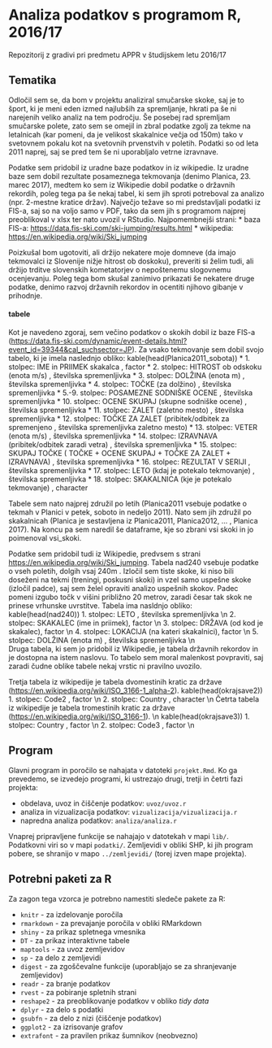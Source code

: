# Analiza podatkov s programom R, 2016/17

Repozitorij z gradivi pri predmetu APPR v študijskem letu 2016/17

## Tematika
Odločil sem se, da bom v projektu analiziral smučarske skoke, saj je to šport, ki je meni eden izmed najlubših za spremljanje, hkrati pa še ni narejenih veliko analiz na tem področju. Še posebej rad spremljam smučarske polete, zato sem se omejil in zbral podatke zgolj za tekme na letalnicah (kar pomeni, da je velikost skakalnice večja od 150m) tako v svetovnem pokalu kot na svetovnih prvenstvih v poletih. Podatki so od leta 2011 naprej, saj se pred tem še ni uporabljalo vetrne izravnave. 

Podatke sem pridobil iz uradne baze podatkov in iz wikipedie. Iz uradne baze sem dobil rezultate posameznega tekmovanja (denimo Planica, 23. marec 2017), medtem ko sem iz Wikipedie dobil podatke o državnih rekordih, poleg tega pa še nekaj tabel, ki sem jih sproti potreboval za analizo (npr. 2-mestne kratice držav). Največjo težave so mi predstavljali podatki iz FIS-a, saj so na voljo samo v PDF, tako da sem jih s programom najprej preoblikoval v xlsx ter nato uvozil v RStudio.
Najpomembnejši strani:
    * baza FIS-a: https://data.fis-ski.com/ski-jumping/results.html
    * wikipedia: https://en.wikipedia.org/wiki/Ski_jumping

Poizkušal bom ugotoviti, ali držijo nekatere moje domneve (da imajo tekmovalci iz Slovenije nižje hitrost ob doskoku), preveriti si želim tudi, ali držijo trditve slovenskih kometatorjev o nepoštenemu slogovnemu ocenjevanju. Poleg tega bom skušal zanimivo prikazati še nekatere druge podatke, denimo razvoj državnih rekordov in ocentiti njihovo gibanje v prihodnje.
#### tabele
Kot je navedeno zgoraj, sem večino podatkov o skokih dobil iz baze FIS-a (https://data.fis-ski.com/dynamic/event-details.html?event_id=39344&cal_suchsector=JP). Za vsako tekmovanje sem dobil svojo tabelo, ki je imela naslednjo obliko:
kable(head(Planica2011_sobota))
    * 1. stolpec: IME in PRIIMEK skakalca , factor
    * 2. stolpec: HITROST ob odskoku (enota m/s) , številska spremenljivka 
    * 3. stolpec: DOLŽINA (enota m) , številska spremenljivka 
    * 4. stolpec: TOČKE (za dolžino) , številska spremenljivka
    * 5.-9. stolpec: POSAMEZNE SODNIŠKE OCENE , številska spremenljivka 
    * 10. stolpec: OCENE SKUPAJ (skupne sodniške ocene) , številska spremenljivka 
    * 11. stolpec: ZALET (zaletno mesto) , številska spremenljivka 
    * 12. stolpec: TOČKE ZA ZALET (pribitek/odbitek za spremenjeno , številska spremenljivka zaletno mesto) 
    * 13. stolpec: VETER (enota m/s) , številska spremenljivka 
    * 14. stolpec: IZRAVNAVA (pribitek/odbitek zaradi vetra) , številska spremenljivka 
    * 15. stolpec: SKUPAJ TOČKE ( TOČKE + OCENE SKUPAJ + TOČKE ZA ZALET + IZRAVNAVA) , številska spremenljivka 
    * 16. stolpec: REZULTAT V SERIJI , številska spremenljivka 
    * 17. stolpec: LETO (kdaj je potekalo tekmovanje) , številska spremenljivka 
    * 18. stolpec: SKAKALNICA (kje je potekalo tekmovanje) , character 
    
Tabele sem nato najprej združil po letih (Planica2011 vsebuje podatke o tekmah v Planici v petek, soboto in nedeljo 2011). Nato sem jih združil po skakalnicah (Planica je sestavljena iz Planica2011, Planica2012, ... , Planica 2017). Na koncu pa sem naredil še dataframe, kje so zbrani vsi skoki in jo poimenoval vsi_skoki.

Podatke sem pridobil tudi iz Wikipedie, predvsem s strani https://en.wikipedia.org/wiki/Ski_jumping.
Tabela nad240 vsebuje podatke o vseh poletih, dolgih vsaj 240m . Izločil sem tiste skoke, ki niso bili doseženi na tekmi (treningi, poskusni skoki) in vzel samo uspešne skoke (izločil padce), saj sem želel opraviti analizo uspešnih skokov. Padec pomeni izgubo točk v višini približno 20 metrov, zaradi česar tak skok ne prinese vrhunske uvrstitve.
Tabela ima nasldnjo obliko: 
kable(head(nad240))
    1. stolpec: LETO , številska spremenljivka \n
    2. stolpec: SKAKALEC (ime in priimek), factor \n
    3. stolpec: DRŽAVA (od kod je skakalec), factor \n
    4. stolpec: LOKACIJA (na kateri skakalnici), factor \n
    5. stolpec: DOLŽINA (enota m) , številska spremenljivka \n   
Druga tabela, ki sem jo pridobil iz Wikipedie, je tabela državnih rekordov in je dostopna na istem naslovu. To tabelo sem moral malenkost povpraviti, saj zaradi čudne oblike tabele nekaj vrstic ni pravilno uvozilo.

Tretja tabela iz wikipedije je tabela dvomestinih kratic za države (https://en.wikipedia.org/wiki/ISO_3166-1_alpha-2). 
    kable(head(okrajsave2))
    1. stolpec: Code2 , factor  \n
    2. stolpec: Country , character  \n
Četrta tabela iz wikipedije je tabela tromestinih kratic za države (https://en.wikipedia.org/wiki/ISO_3166-1). \n
    kable(head(okrajsave3))
    1. stolpec: Country , factor \n
    2. stolpec: Code3 , factor \n

## Program

Glavni program in poročilo se nahajata v datoteki `projekt.Rmd`. Ko ga prevedemo,
se izvedejo programi, ki ustrezajo drugi, tretji in četrti fazi projekta:

* obdelava, uvoz in čiščenje podatkov: `uvoz/uvoz.r`
* analiza in vizualizacija podatkov: `vizualizacija/vizualizacija.r`
* napredna analiza podatkov: `analiza/analiza.r`

Vnaprej pripravljene funkcije se nahajajo v datotekah v mapi `lib/`. Podatkovni
viri so v mapi `podatki/`. Zemljevidi v obliki SHP, ki jih program pobere, se
shranijo v mapo `../zemljevidi/` (torej izven mape projekta).

## Potrebni paketi za R

Za zagon tega vzorca je potrebno namestiti sledeče pakete za R:

* `knitr` - za izdelovanje poročila
* `rmarkdown` - za prevajanje poročila v obliki RMarkdown
* `shiny` - za prikaz spletnega vmesnika
* `DT` - za prikaz interaktivne tabele
* `maptools` - za uvoz zemljevidov
* `sp` - za delo z zemljevidi
* `digest` - za zgoščevalne funkcije (uporabljajo se za shranjevanje zemljevidov)
* `readr` - za branje podatkov
* `rvest` - za pobiranje spletnih strani
* `reshape2` - za preoblikovanje podatkov v obliko *tidy data*
* `dplyr` - za delo s podatki
* `gsubfn` - za delo z nizi (čiščenje podatkov)
* `ggplot2` - za izrisovanje grafov
* `extrafont` - za pravilen prikaz šumnikov (neobvezno)
